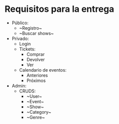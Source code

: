 # Requisitos para la entrega
- Público:
	- ~Registro~
	- ~Buscar shows~
- Privado:
	- Login
	- Tickets:
		- Comprar
		- Devolver
		- Ver
	- Calendario de eventos:
		- Anteriores
		- Próximos
- Admin:
	- CRUDS:
		- ~User~
		- ~Event~
		- ~Show~
		- ~Category~
		- ~Genre~
		
